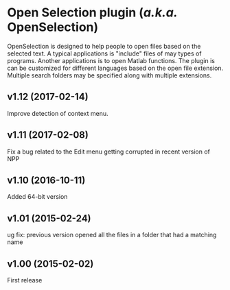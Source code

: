 # Open Selection plugin (*a.k.a.* OpenSelection)
OpenSelection is designed to help people to open files based on the selected text. A typical applications is "include" files of may types of programs. Another applications is to open Matlab functions. The plugin is can be customized for different languages based on the open file extension. Multiple search folders may be specified along with multiple extensions.

## v1.12 (2017-02-14)
Improve detection of context menu.

## v1.11 (2017-02-08)
Fix a bug related to the Edit menu getting corrupted in recent version of NPP

## v1.10 (2016-10-11)
Added 64-bit version

## v1.01 (2015-02-24)
ug fix: previous version opened all the files in a folder that had a matching name

## v1.00 (2015-02-02)
First release
